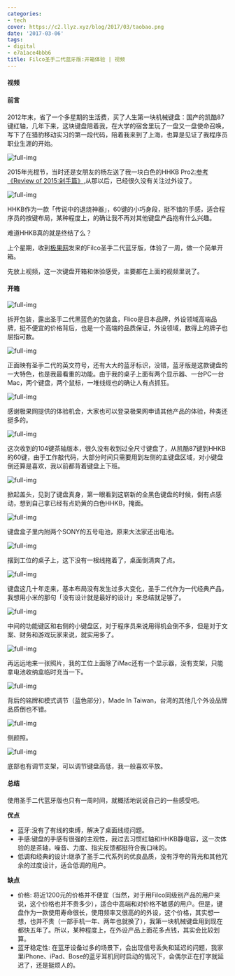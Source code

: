 ```yaml
---
categories:
- tech
cover: https://c2.llyz.xyz/blog/2017/03/taobao.png
date: '2017-03-06'
tags:
- digital
- e7a1ace4bbb6
title: Filco圣手二代蓝牙版:开箱体验 | 视频
---
```


#### 视频

#### 前言

2012年末，省了一个多星期的生活费，买了人生第一块机械键盘：国产的凯酷87键红轴，几年下来，这块键盘陪着我，在大学的宿舍里玩了一盘又一盘使命召唤，写下了在猎豹移动实习的第一段代码，陪着我来到了上海，也算是见证了我程序员职业生涯的开始。

![full-img](https://c2.llyz.xyz/blog/2017/03/taobao.png)

2015年光棍节，当时还是女朋友的杨左送了我一块白色的HHKB Pro2[:参考《Review of 2015:剁手篇》](https://luolei.org/review-or-2015-gadget/),从那以后，已经很久没有关注过外设了。

![full-img](https://c2.llyz.xyz/blog/2016/01/buy/hhkb1.JPG)

HHKB作为一款「传说中的退烧神器」，60键的小巧身段，挺不错的手感，适合程序员的按键布局，某种程度上，的确让我不再对其他键盘产品抱有什么兴趣。

难道HHKB真的就是终结了么？

上个星期，收到[极果网](https://www.jiguo.com/)发来的Filco圣手二代蓝牙版，体验了一周，做一个简单开箱。

先放上视频，这一次键盘开箱和体验感受，主要都在上面的视频里说了。

#### 开箱

![full-img](https://c2.llyz.xyz/blog/2017/03/flico-1.jpg)

拆开包装，露出圣手二代黑蓝色的包装盒，Flico是日本品牌，外设领域高端品牌，挺不便宜的价格背后，也是一个高端的品质保证，外设领域，数得上的牌子也屈指可数。

![full-img](https://c2.llyz.xyz/blog/2017/03/flico-2.jpg)

正面映有圣手二代的英文符号，还有大大的蓝牙标识，没错，蓝牙版是这款键盘的一大特色，也是我最看重的功能。由于我的桌子上面有两个显示器、一台PC一台Mac，两个键盘，两个鼠标，一堆线缆也的确让人有点抓狂。

![full-img](https://c2.llyz.xyz/blog/2017/03/flico-3.jpg)

感谢极果网提供的体验机会，大家也可以登录极果网申请其他产品的体验，种类还挺多的。

![full-img](https://c2.llyz.xyz/blog/2017/03/flico-6.jpg)

这次收到的104键茶轴版本，很久没有收到过全尺寸键盘了，从凯酷87键到HHKB的60键，由于工作敲代码，大部分时间只需要用到左侧的主键盘区域，对小键盘倒还算是喜欢，我以前都背着键盘上下班。

![full-img](https://c2.llyz.xyz/blog/2017/03/flico-7.jpg)

掀起盖头，见到了键盘真身，第一眼看到这崭新的全黑色键盘的时候，倒有点感动，想到自己拿已经有点奶黄的白色HHKB，掩面。

![full-img](https://c2.llyz.xyz/blog/2017/03/flico-8.jpg)

键盘盒子里内附两个SONY的五号电池，原来大法家还出电池。

![full-img](https://c2.llyz.xyz/blog/2017/03/flico-9.jpg)

摆到工位的桌子上，这下没有一根线拖着了，桌面倒清爽了点。

![full-img](https://c2.llyz.xyz/blog/2017/03/flico-10.jpg)

键盘这几十年走来，基本布局没有发生过多大变化，圣手二代作为一代经典产品，我想用小米的那句「没有设计就是最好的设计」来总结就足够了。

![full-img](https://c2.llyz.xyz/blog/2017/03/flico-12.jpg)

中间的功能键区和右侧的小键盘区，对于程序员来说用得机会倒不多，但是对于文案、财务和游戏玩家来说，就实用多了。

![full-img](https://c2.llyz.xyz/blog/2017/03/flico-13.jpg)

再远远地来一张照片，我的工位上面除了iMac还有一个显示器，没有支架，只能拿电池收纳盒临时充当一下。

![full-img](https://c2.llyz.xyz/blog/2017/03/flico-14.jpg)

背后的铭牌和模式调节（蓝色部分），Made In Taiwan，台湾的其他几个外设品牌品质倒也不错。

![full-img](https://c2.llyz.xyz/blog/2017/03/flico-15.jpg)

侧颜照。

![full-img](https://c2.llyz.xyz/blog/2017/03/flico-16.jpg)

底部也有调节支架，可以调节键盘高低，我一般喜欢平放。

#### 总结

使用圣手二代蓝牙版也只有一周时间，就概括地说说自己的一些感受吧。

**优点**

- 蓝牙:没有了有线的束缚，解决了桌面线缆问题。
- 手感:键盘的手感有很强的主观性，我过去习惯红轴和HHKB静电容，这一次体验的是茶轴，噪音、力度、指尖反馈都挺符合我口味的。
- 低调和经典的设计:继承了圣手二代系列的优良品质，没有浮夸的背光和其他冗余的过度设计，适合低调的用户。

**缺点**

- 价格: 将近1200元的价格并不便宜（当然，对于用Filco同级别产品的用户来说，这个价格也并不贵多少），适合中高端和对价格不敏感的用户。但是，键盘作为一款使用寿命很长，使用频率又很高的的外设，这个价格，其实想一想，也并不贵（一部手机一年、两年也就换了），我第一块机械键盘用到现在都快五年了。所以，某种程度上，在外设产品上面花多点钱，其实会比较划算。
- 蓝牙稳定性: 在蓝牙设备过多的场景下，会出现信号丢失和延迟的问题，我家里iPhone、iPad、Bose的蓝牙耳机同时启动的情况下，会偶尔正在打字就延迟了，还是挺烦人的。
